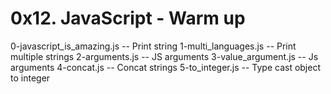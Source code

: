 # 0x12. JavaScript - Warm up
0-javascript_is_amazing.js -- Print string
1-multi_languages.js -- Print multiple strings
2-arguments.js -- JS arguments
3-value_argument.js -- Js arguments
4-concat.js -- Concat strings
5-to_integer.js -- Type cast object to integer
